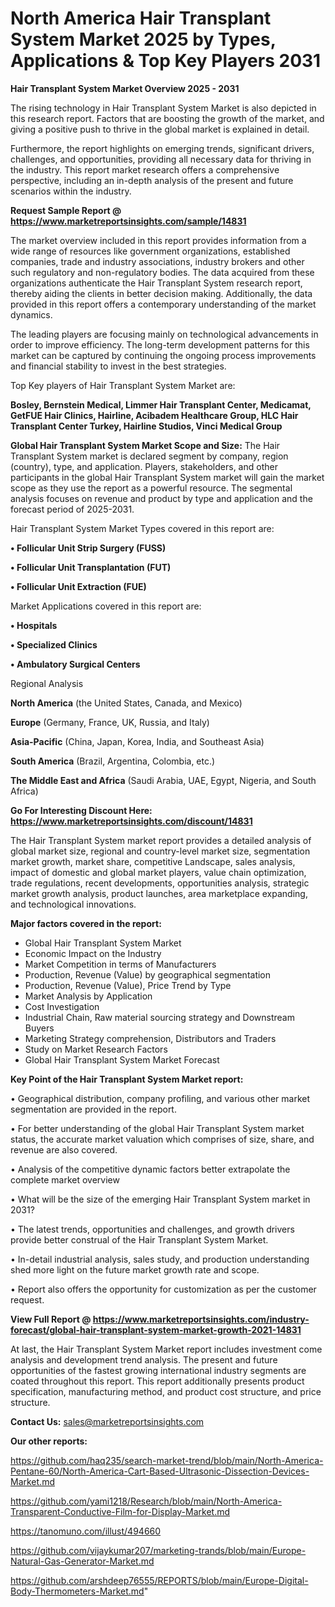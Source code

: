 # North America Hair Transplant System Market 2025 by Types, Applications & Top Key Players 2031

<Strong> Hair Transplant System Market Overview 2025 - 2031</strong>

The rising technology in Hair Transplant System Market is also depicted in this research report. Factors that are boosting the growth of the market, and giving a positive push to thrive in the global market is explained in detail.

Furthermore, the report highlights on emerging trends, significant drivers, challenges, and opportunities, providing all necessary data for thriving in the industry. This report market research offers a comprehensive perspective, including an in-depth analysis of the present and future scenarios within the industry.

<strong>Request Sample Report @ <a href=https://www.marketreportsinsights.com/sample/14831>https://www.marketreportsinsights.com/sample/14831</a></strong>

The market overview included in this report provides information from a wide range of resources like government organizations, established companies, trade and industry associations, industry brokers and other such regulatory and non-regulatory bodies. The data acquired from these organizations authenticate the Hair Transplant System research report, thereby aiding the clients in better decision making. Additionally, the data provided in this report offers a contemporary understanding of the market dynamics.

The leading players are focusing mainly on technological advancements in order to improve efficiency. The long-term development patterns for this market can be captured by continuing the ongoing process improvements and financial stability to invest in the best strategies.

Top Key players of Hair Transplant System Market are:

<strong>Bosley, Bernstein Medical, Limmer Hair Transplant Center, Medicamat, GetFUE Hair Clinics, Hairline, Acibadem Healthcare Group, HLC Hair Transplant Center Turkey, Hairline Studios, Vinci Medical Group</strong>

<strong><b>Global Hair Transplant System Market Scope and Size:</b></strong>
The Hair Transplant System market is declared segment by company, region (country), type, and application. Players, stakeholders, and other participants in the global Hair Transplant System market will gain the market scope as they use the report as a powerful resource. The segmental analysis focuses on revenue and product by type and application and the forecast period of 2025-2031.

Hair Transplant System Market Types covered in this report are:

<strong>• Follicular Unit Strip Surgery (FUSS)

• Follicular Unit Transplantation (FUT)

• Follicular Unit Extraction (FUE)</strong>

Market Applications covered in this report are:

<strong>• Hospitals

• Specialized Clinics

• Ambulatory Surgical Centers</strong> 

Regional Analysis

<strong>North America</strong> (the United States, Canada, and Mexico)

<strong>Europe</strong> (Germany, France, UK, Russia, and Italy)

<strong>Asia-Pacific</strong> (China, Japan, Korea, India, and Southeast Asia)

<strong>South America</strong> (Brazil, Argentina, Colombia, etc.)

<strong>The Middle East and Africa</strong> (Saudi Arabia, UAE, Egypt, Nigeria, and South Africa)

<strong>Go For Interesting Discount Here: <a href=https://www.marketreportsinsights.com/discount/14831>https://www.marketreportsinsights.com/discount/14831</a></strong>

The Hair Transplant System market report provides a detailed analysis of global market size, regional and country-level market size, segmentation market growth, market share, competitive Landscape, sales analysis, impact of domestic and global market players, value chain optimization, trade regulations, recent developments, opportunities analysis, strategic market growth analysis, product launches, area marketplace expanding, and technological innovations.

<strong><b>Major factors covered in the report:</b></strong>
<ul>
  <li>Global Hair Transplant System Market </li>
  <li>Economic Impact on the Industry</li>
  <li>Market Competition in terms of Manufacturers</li>
  <li>Production, Revenue (Value) by geographical segmentation</li>
  <li>Production, Revenue (Value), Price Trend by Type</li>
  <li>Market Analysis by Application</li>
  <li>Cost Investigation</li>
  <li>Industrial Chain, Raw material sourcing strategy and Downstream Buyers</li>
  <li>Marketing Strategy comprehension, Distributors and Traders</li>
  <li>Study on Market Research Factors</li>
  <li>Global Hair Transplant System Market Forecast</li>
</ul>

<strong><b>Key Point of the Hair Transplant System Market report:</b></strong>

• Geographical distribution, company profiling, and various other market segmentation are provided in the report.

• For better understanding of the global Hair Transplant System market status, the accurate market valuation which comprises of size, share, and revenue are also covered.

• Analysis of the competitive dynamic factors better extrapolate the complete market overview

• What will be the size of the emerging Hair Transplant System market in 2031?

• The latest trends, opportunities and challenges, and growth drivers provide better construal of the Hair Transplant System Market.

• In-detail industrial analysis, sales study, and production understanding shed more light on the future market growth rate and scope.

• Report also offers the opportunity for customization as per the customer request.

<strong><b>View Full Report @ <a href=https://www.marketreportsinsights.com/industry-forecast/global-hair-transplant-system-market-growth-2021-14831>https://www.marketreportsinsights.com/industry-forecast/global-hair-transplant-system-market-growth-2021-14831</a></b></strong>


At last, the Hair Transplant System Market report includes investment come analysis and development trend analysis. The present and future opportunities of the fastest growing international industry segments are coated throughout this report. This report additionally presents product specification, manufacturing method, and product cost structure, and price structure.

<strong>Contact Us:</strong>
sales@marketreportsinsights.com

<strong>Our other reports:</strong>

<a href=https://github.com/haq235/search-market-trend/blob/main/North-America-Pentane-60/North-America-Cart-Based-Ultrasonic-Dissection-Devices-Market.md>https://github.com/haq235/search-market-trend/blob/main/North-America-Pentane-60/North-America-Cart-Based-Ultrasonic-Dissection-Devices-Market.md</a>

<a href=https://github.com/yami1218/Research/blob/main/North-America-Transparent-Conductive-Film-for-Display-Market.md>https://github.com/yami1218/Research/blob/main/North-America-Transparent-Conductive-Film-for-Display-Market.md</a>

<a href=https://tanomuno.com/illust/494660>https://tanomuno.com/illust/494660</a>

<a href=https://github.com/vijaykumar207/marketing-trands/blob/main/Europe-Natural-Gas-Generator-Market.md>https://github.com/vijaykumar207/marketing-trands/blob/main/Europe-Natural-Gas-Generator-Market.md</a>

<a href=https://github.com/arshdeep76555/REPORTS/blob/main/Europe-Digital-Body-Thermometers-Market.md>https://github.com/arshdeep76555/REPORTS/blob/main/Europe-Digital-Body-Thermometers-Market.md</a>"
